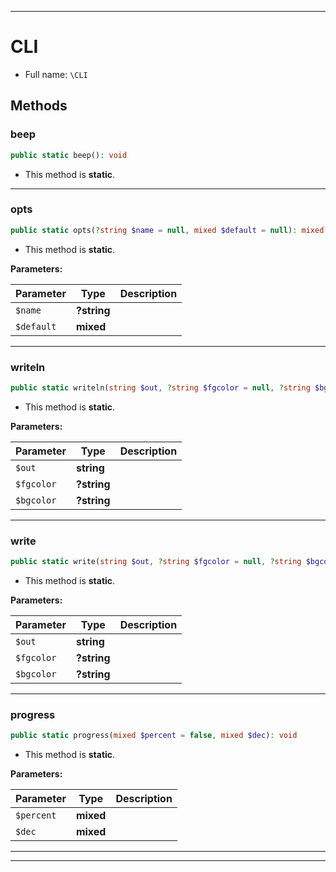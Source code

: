 ***

# CLI





* Full name: `\CLI`




## Methods


### beep



```php
public static beep(): void
```



* This method is **static**.







***

### opts



```php
public static opts(?string $name = null, mixed $default = null): mixed
```



* This method is **static**.




**Parameters:**

| Parameter | Type | Description |
|-----------|------|-------------|
| `$name` | **?string** |  |
| `$default` | **mixed** |  |




***

### writeln



```php
public static writeln(string $out, ?string $fgcolor = null, ?string $bgcolor = null): void
```



* This method is **static**.




**Parameters:**

| Parameter | Type | Description |
|-----------|------|-------------|
| `$out` | **string** |  |
| `$fgcolor` | **?string** |  |
| `$bgcolor` | **?string** |  |




***

### write



```php
public static write(string $out, ?string $fgcolor = null, ?string $bgcolor = null): void
```



* This method is **static**.




**Parameters:**

| Parameter | Type | Description |
|-----------|------|-------------|
| `$out` | **string** |  |
| `$fgcolor` | **?string** |  |
| `$bgcolor` | **?string** |  |




***

### progress



```php
public static progress(mixed $percent = false, mixed $dec): void
```



* This method is **static**.




**Parameters:**

| Parameter | Type | Description |
|-----------|------|-------------|
| `$percent` | **mixed** |  |
| `$dec` | **mixed** |  |




***


***

